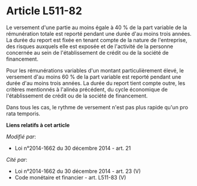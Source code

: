 # Article L511-82

Le versement d'une partie au moins égale à 40 % de la part variable de la rémunération totale est reporté pendant une durée
d'au moins trois années. La durée du report est fixée en tenant compte de la nature de l'entreprise, des risques auxquels
elle est exposée et de l'activité de la personne concernée au sein de l'établissement de crédit ou de la société de
financement.

Pour les rémunérations variables d'un montant particulièrement élevé, le versement d'au moins 60 % de la part variable est
reporté pendant une durée d'au moins trois années. La durée du report tient compte outre, les critères mentionnés à l'alinéa
précédent, du cycle économique de l'établissement de crédit ou de la société de financement.

Dans tous les cas, le rythme de versement n'est pas plus rapide qu'un pro rata temporis.

**Liens relatifs à cet article**

_Modifié par_:

  - Loi n°2014-1662 du 30 décembre 2014 - art. 21

_Cité par_:

  - Loi n°2014-1662 du 30 décembre 2014 - art. 23 (V)
  - Code monétaire et financier - art. L511-83 (V)
